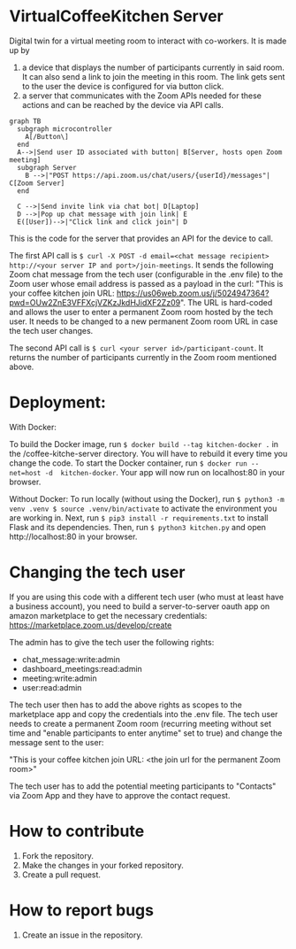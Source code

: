 # VirtualCoffeeKitchen Server

Digital twin for a virtual meeting room to interact with co-workers. It is made up by 
1. a device that displays the number of participants currently in said room. It can also send a link to join the meeting in this room. The link gets sent to the user the device is configured for via button click. 
2. a server that communicates with the Zoom APIs needed for these actions and can be reached by the device via API calls. 

```mermaid
graph TB
  subgraph microcontroller
    A[/Button\] 
  end  
  A-->|Send user ID associated with button| B[Server, hosts open Zoom meeting]
  subgraph Server
    B -->|"POST https://api.zoom.us/chat/users/{userId}/messages"| C[Zoom Server]
  end
  
  C -->|Send invite link via chat bot| D[Laptop]
  D -->|Pop up chat message with join link| E
  E([User])-->|"Click link and click join"| D
```

This is the code for the server that provides an API for the device to call. 

The first API call is ```$ curl -X POST -d email=<chat message recipient> http://<your server IP and port>/join-meetings```. 
It sends the following Zoom chat message from the tech user (configurable in the .env file) to the Zoom user whose email address is passed as a payload in the curl: "This is your coffee kitchen join URL: https://us06web.zoom.us/j/5024947364?pwd=OUw2ZnE3VFFXcjVZKzJkdHJidXF2Zz09". The URL is hard-coded and allows the user to enter a permanent Zoom room hosted by the tech user. It needs to be changed to a new permanent Zoom room URL in case the tech user changes.  

The second API call is ```$ curl <your server id>/participant-count```. It returns the number of participants currently in the Zoom room mentioned above. 

# Deployment: 

With Docker:

To build the Docker image, run ```$ docker build --tag kitchen-docker .``` in the /coffee-kitche-server directory. You will have to rebuild it every time you change the code. 
To start the Docker container, run ```$ docker run --net=host -d  kitchen-docker```. Your app will now run on localhost:80 in your browser. 

Without Docker:
To run locally (without using the Docker), run ```$ python3 -m venv .venv
$ source .venv/bin/activate``` to activate the environment you are working in. 
Next, run ```$ pip3 install -r requirements.txt``` to install Flask and its dependencies.
Then, run ```$ python3 kitchen.py``` and open http://localhost:80 in your browser. 

# Changing the tech user

If you are using this code with a different tech user (who must at least have a business account), you need to build a server-to-server oauth app on amazon marketplace to get the necessary credentials: https://marketplace.zoom.us/develop/create

The admin has to give the tech user the following rights: 
- chat_message:write:admin
- dashboard_meetings:read:admin
- meeting:write:admin
- user:read:admin

The tech user then has to add the above rights as scopes to the marketplace app and copy the credentials into the .env file. 
The tech user needs to create a permanent Zoom room (recurring meeting without set time and "enable participants to enter anytime" set to true) and change the message sent to the user: 

"This is your coffee kitchen join URL: \<the join url for the permanent Zoom room\>"
  
 The tech user has to add the potential meeting participants to "Contacts" via Zoom App and they have to approve the contact request. 

# How to contribute
  
1. Fork the repository.
2. Make the changes in your forked repository.
3. Create a pull request.

# How to report bugs
  
1. Create an issue in the repository.

